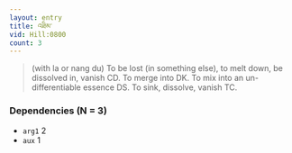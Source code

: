 ```yaml
---
layout: entry
title: འཐིམ་
vid: Hill:0800
count: 3
---
```

> (with la or nang du) To be lost (in something else), to melt down, be dissolved in, vanish CD\. To merge into DK\. To mix into an un-differentiable essence DS\. To sink, dissolve, vanish TC\.


### Dependencies (N = 3)
* `arg1` 2
* `aux` 1
